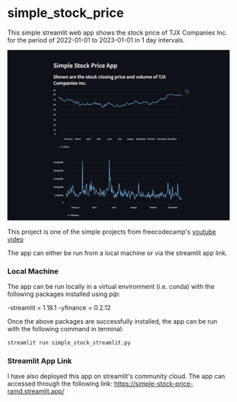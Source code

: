 # simple_stock_price

This simple streamlit web app shows the stock price of TJX Companies Inc. for the period of 2022-01-01 to 2023-01-01 in 1 day intervals. 

![streamlit app page](app_page.png "streamlit app page")

This project is one of the simple projects from freecodecamp's [youtube video](https://www.youtube.com/watch?v=JwSS70SZdyM)

The app can either be run from a local machine or via the streamlit app link.

### Local Machine

The app can be run locally in a virtual environment (i.e. conda) with the following packages installed using *pip*:

-streamlit = 1.18.1
-yfinance = 0.2.12

Once the above packages are successfully installed, the app can be run with the following command in terminal:

```bash
streamlit run simple_stock_streamlit.py
```

### Streamlit App Link

I have also deployed this app on streamlit's community cloud. The app can accessed through the following link: https://simple-stock-price-ramd.streamlit.app/
